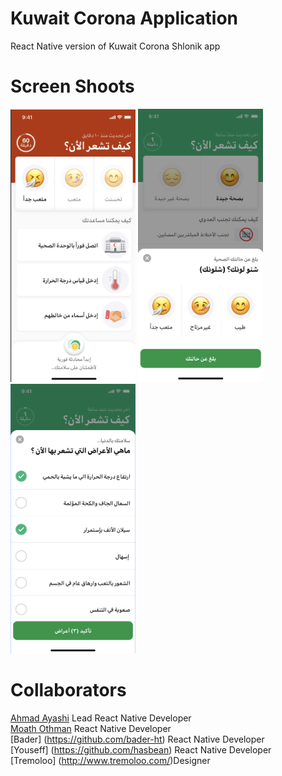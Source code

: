 # Kuwait Corona Application
React Native version of Kuwait Corona Shlonik app

# Screen Shoots
<img src="https://github.com/AYASHI/coronakw/blob/master/screenshoots/1.png" width="200">  <img src="https://github.com/AYASHI/coronakw/blob/master/screenshoots/2.png" width="200">  <img src="https://github.com/AYASHI/coronakw/blob/master/screenshoots/3.png" width="200">


# Collaborators
[Ahmad Ayashi](https://www.linkedin.com/in/ahmad-gaballah-ayashi-64890354/) Lead React Native Developer <br/>
[Moath Othman](https://www.linkedin.com/in/engmoathothman/) React Native Developer <br/>
[Bader] (https://github.com/bader-ht) React Native Developer <br/>
[Youseff] (https://github.com/hasbean) React Native Developer <br/>
[Tremoloo] (http://www.tremoloo.com/)Designer <br/>

